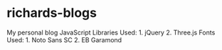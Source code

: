 # richards-blogs
My personal blog
JavaScript Libraries Used:
    1. jQuery
    2. Three.js
Fonts Used:
    1. Noto Sans SC
    2. EB Garamond